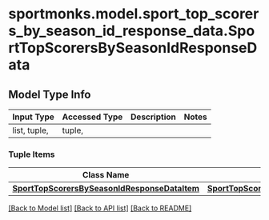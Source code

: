 # sportmonks.model.sport_top_scorers_by_season_id_response_data.SportTopScorersBySeasonIdResponseData

## Model Type Info
Input Type | Accessed Type | Description | Notes
------------ | ------------- | ------------- | -------------
list, tuple,  | tuple,  |  | 

### Tuple Items
Class Name | Input Type | Accessed Type | Description | Notes
------------- | ------------- | ------------- | ------------- | -------------
[**SportTopScorersBySeasonIdResponseDataItem**](SportTopScorersBySeasonIdResponseDataItem.md) | [**SportTopScorersBySeasonIdResponseDataItem**](SportTopScorersBySeasonIdResponseDataItem.md) | [**SportTopScorersBySeasonIdResponseDataItem**](SportTopScorersBySeasonIdResponseDataItem.md) |  | 

[[Back to Model list]](../../README.md#documentation-for-models) [[Back to API list]](../../README.md#documentation-for-api-endpoints) [[Back to README]](../../README.md)

